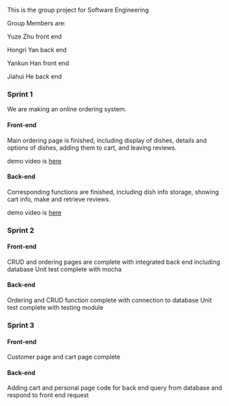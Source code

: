 This is the group project for Software Engineering

Group Members are:

Yuze Zhu front end

Hongri Yan back end

Yankun Han front end

Jiahui He back end



### Sprint 1

We are making an online ordering system.

#### Front-end

Main ordering page is finished, including display of dishes, details and options of dishes, adding them to cart, and leaving reviews.

demo video is [here](https://github.com/Zhuyuze/SE_Project/blob/main/frond-end/front_end_sprint_1.mp4)

#### Back-end

Corresponding functions are finished, including dish info storage, showing cart info, make and retrieve reviews.

demo video is [here](https://github.com/Zhuyuze/SE_Project/blob/main/back-end/sprint1_backend.mp4)







### Sprint 2

#### Front-end

CRUD and ordering pages are complete with integrated back end including database 
Unit test complete with mocha

#### Back-end

Ordering and CRUD function complete with connection to database
Unit test complete with testing module



### Sprint 3

#### Front-end

Customer page and cart page complete

#### Back-end

Adding cart and personal page code for back end
query from database and respond to front end request
